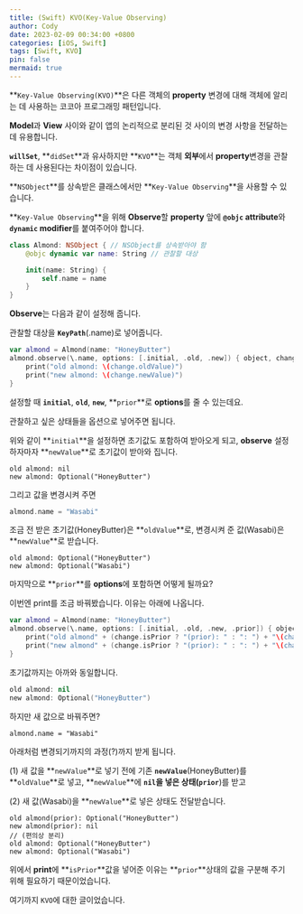 ```yaml
---
title: (Swift) KVO(Key-Value Observing)
author: Cody
date: 2023-02-09 00:34:00 +0800
categories: [iOS, Swift]
tags: [Swift, KVO]
pin: false
mermaid: true
---
```

**`Key-Value Observing(KVO)`**은 다른 객체의 **property** 변경에 대해 객체에 알리는 데 사용하는 코코아 프로그래밍 패턴입니다.

**Model**과 **View** 사이와 같이 앱의 논리적으로 분리된 것 사이의 변경 사항을 전달하는 데 유용합니다.

**`willSet`**, **`didSet`**과 유사하지만 **`KVO`**는 객체 **외부**에서 **property**변경을 관찰하는 데 사용된다는 차이점이 있습니다.

**`NSObject`**를 상속받은 클래스에서만 **`Key-Value Observing`**을 사용할 수 있습니다.

**`Key-Value Observing`**을 위해 **Observe**할 **property** 앞에 **`@objc` attribute**와 **`dynamic` modifier**를 붙여주어야 합니다.

```swift
class Almond: NSObject { // NSObject를 상속받아야 함
    @objc dynamic var name: String // 관찰할 대상

    init(name: String) {
        self.name = name
    }
}
```

**Observe**는 다음과 같이 설정해 줍니다.

관찰할 대상을 **`KeyPath`**(\.name)로 넣어줍니다.

```swift
var almond = Almond(name: "HoneyButter")
almond.observe(\.name, options: [.initial, .old, .new]) { object, change in // .initial 옵션일 땐 observe하자마자 newValue로 초기값을 받아옴
    print("old almond: \(change.oldValue)")
    print("new almond: \(change.newValue)")
}
```

설정할 때 **`initial`**, **`old`**, **`new`**, **`prior`**로 **options**를 줄 수 있는데요.

관찰하고 싶은 상태들을 옵션으로 넣어주면 됩니다.

위와 같이 **`initial`**을 설정하면 초기값도 포함하여 받아오게 되고, **observe** 설정하자마자 **`newValue`**로 초기값이 받아와 집니다.

```
old almond: nil
new almond: Optional("HoneyButter")
```

그리고 값을 변경시켜 주면

```swift
almond.name = "Wasabi"
```

조금 전 받은 초기값(HoneyButter)은 **`oldValue`**로, 변경시켜 준 값(Wasabi)은 **`newValue`**로 받습니다.

```
old almond: Optional("HoneyButter")
new almond: Optional("Wasabi")
```

마지막으로 **`prior`**를 **options**에 포함하면 어떻게 될까요?

이번엔 print를 조금 바꿔봤습니다. 이유는 아래에 나옵니다.

```swift
var almond = Almond(name: "HoneyButter")
almond.observe(\.name, options: [.initial, .old, .new, .prior]) { object, change in
    print("old almond" + (change.isPrior ? "(prior): " : ": ") + "\(change.oldValue)")
    print("new almond" + (change.isPrior ? "(prior): " : ": ") + "\(change.newValue)")
}
```

초기값까지는 아까와 동일합니다.

```swift
old almond: nil
new almond: Optional("HoneyButter")
```

하지만 새 값으로 바꿔주면?

```
almond.name = "Wasabi"
```

아래처럼 변경되기까지의 과정(?)까지 받게 됩니다.

(1) 새 값을 **`newValue`**로 넣기 전에 기존 **`newValue`**(HoneyButter)를 **`oldValue`**로 넣고, **`newValue`**에 **`nil`**을 넣은 상태(**`prior`**)를 받고

(2) 새 값(Wasabi)을 **`newValue`**로 넣은 상태도 전달받습니다.

```
old almond(prior): Optional("HoneyButter")
new almond(prior): nil
// (편의상 분리)
old almond: Optional("HoneyButter")
new almond: Optional("Wasabi")
```

위에서 **print**에 **`isPrior`**값을 넣어준 이유는 **`prior`**상태의 값을 구분해 주기 위해 필요하기 때문이었습니다.

여기까지 `KVO`에 대한 글이었습니다.